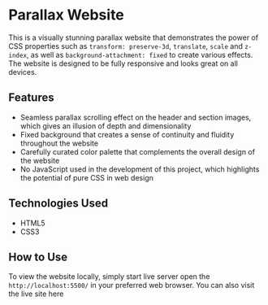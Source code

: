 # Parallax Website

This is a visually stunning parallax website that demonstrates the power of CSS properties such as `transform: preserve-3d`, `translate`, `scale` and `z-index`, as well as `background-attachment: fixed` to create various effects. The website is designed to be fully responsive and looks great on all devices.

## Features

- Seamless parallax scrolling effect on the header and section images, which gives an illusion of depth and dimensionality
- Fixed background that creates a sense of continuity and fluidity throughout the website
- Carefully curated color palette that complements the overall design of the website
- No JavaScript used in the development of this project, which highlights the potential of pure CSS in web design

## Technologies Used

- HTML5
- CSS3

## How to Use

To view the website locally, simply start live server open the `http://localhost:5500/` in your preferred web browser. You can also visit the live site here